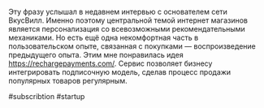 
Эту фразу услышал в недавнем интервью с основателем сети ВкусВилл. Именно поэтому центральной темой интернет магазинов является персонализация со всевозможными рекомендательными механиками. Но есть ещё одна некомфортная часть в пользовательском опыте, связанная с покупками — воспроизведение предыдущего опыта. Этим мне понравилась идея https://rechargepayments.com/. Сервис позволяет бизнесу интегрировать подписочную модель, сделав процесс продажи популярных товаров регулярным.

#subscribtion #startup